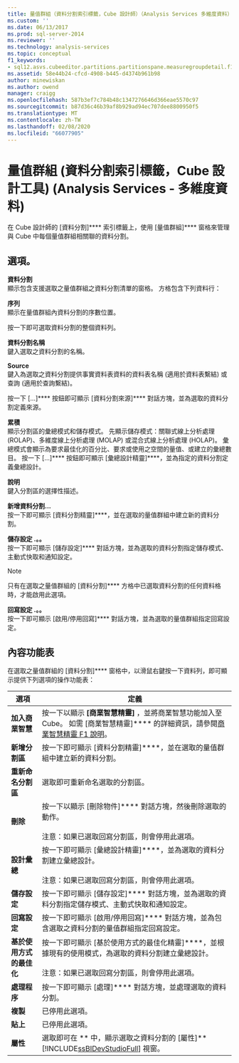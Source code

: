 ```yaml
---
title: 量值群組（資料分割索引標籤，Cube 設計師）（Analysis Services 多維度資料） |Microsoft Docs
ms.custom: ''
ms.date: 06/13/2017
ms.prod: sql-server-2014
ms.reviewer: ''
ms.technology: analysis-services
ms.topic: conceptual
f1_keywords:
- sql12.asvs.cubeeditor.partitions.partitionspane.measuregroupdetail.f1
ms.assetid: 58e44b24-cfcd-4908-b445-d4374b961b98
author: minewiskan
ms.author: owend
manager: craigg
ms.openlocfilehash: 587b3ef7c784b48c1347276646d366eae5570c97
ms.sourcegitcommit: b87d36c46b39af8b929ad94ec707dee8800950f5
ms.translationtype: MT
ms.contentlocale: zh-TW
ms.lasthandoff: 02/08/2020
ms.locfileid: "66077905"
---
```

# <a name="measure-groups-partitions-tab-cube-designer-analysis-services---multidimensional-data"></a>量值群組 (資料分割索引標籤，Cube 設計工具) (Analysis Services - 多維度資料)
  在 Cube 設計師的 [資料分割]**** 索引標籤上，使用 [量值群組]**** 窗格來管理與 Cube 中每個量值群組相關聯的資料分割。  
  
## <a name="options"></a>選項。  
 **資料分割**  
 顯示包含支援選取之量值群組之資料分割清單的窗格。 方格包含下列資料行：  
  
 **序列**  
 顯示在量值群組內資料分割的序數位置。  
  
 按一下即可選取資料分割的整個資料列。  
  
 **資料分割名稱**  
 鍵入選取之資料分割的名稱。  
  
 **Source**  
 鍵入為選取之資料分割提供事實資料表資料的資料表名稱 (適用於資料表繫結) 或查詢 (適用於查詢繫結)。  
  
 按一下 [...]**** 按鈕即可顯示 [資料分割來源]**** 對話方塊，並為選取的資料分割定義來源。  
  
 **累積**  
 顯示分割區的彙總模式和儲存模式。 先顯示儲存模式：關聯式線上分析處理 (ROLAP)、多維度線上分析處理 (MOLAP) 或混合式線上分析處理 (HOLAP)。 彙總模式會顯示為要求最佳化的百分比、要求或使用之空間的量值、或建立的彙總數目。 按一下 [...]**** 按鈕即可顯示 [彙總設計精靈]****，並為指定的資料分割定義彙總設計。  
  
 **說明**  
 鍵入分割區的選擇性描述。  
  
 **新增資料分割...**  
 按一下即可顯示 [資料分割精靈]****，並在選取的量值群組中建立新的資料分割。  
  
 **儲存設定 .。。**  
 按一下即可顯示 [儲存設定]**** 對話方塊，並為選取的資料分割指定儲存模式、主動式快取和通知設定。  
  
> [!NOTE]  
>  只有在選取之量值群組的 [資料分割]**** 方格中已選取資料分割的任何資料格時，才能啟用此選項。  
  
 **回寫設定 .。。**  
 按一下即可顯示 [啟用/停用回寫]**** 對話方塊，並為選取的量值群組指定回寫設定。  
  
## <a name="context-menu"></a>內容功能表  
 在選取之量值群組的 [資料分割]**** 窗格中，以滑鼠右鍵按一下資料列，即可顯示提供下列選項的操作功能表：  
  
|選項|定義|  
|------------|----------------|  
|**加入商業智慧**|按一下以顯示 **[商業智慧精靈]** ，並將商業智慧功能加入至 Cube。 如需 [商業智慧精靈]**** 的詳細資訊，請參閱[商業智慧精靈 F1 說明](business-intelligence-wizard-f1-help.md)。|  
|**新增分割區**|按一下即可顯示 [資料分割精靈]****，並在選取的量值群組中建立新的資料分割。|  
|**重新命名分割區**|選取即可重新命名選取的分割區。|  
|**刪除**|按一下以顯示 [刪除物件]**** 對話方塊，然後刪除選取的動作。<br /><br /> 注意：如果已選取回寫分割區，則會停用此選項。|  
|**設計彙總**|按一下即可顯示 [彙總設計精靈]****，並為選取的資料分割建立彙總設計。<br /><br /> 注意：如果已選取回寫分割區，則會停用此選項。|  
|**儲存設定**|按一下即可顯示 [儲存設定]**** 對話方塊，並為選取的資料分割指定儲存模式、主動式快取和通知設定。|  
|**回寫設定**|按一下即可顯示 [啟用/停用回寫]**** 對話方塊，並為包含選取之資料分割的量值群組指定回寫設定。|  
|**基於使用方式的最佳化**|按一下即可顯示 [基於使用方式的最佳化精靈]****，並根據現有的使用模式，為選取的資料分割建立彙總設計。<br /><br /> 注意：如果已選取回寫分割區，則會停用此選項。|  
|**處理程序**|按一下即可顯示 [處理]**** 對話方塊，並處理選取的資料分割。|  
|**複製**|已停用此選項。|  
|**貼上**|已停用此選項。|  
|**屬性**|選取即可在 ** 中，顯示選取之資料分割的 [屬性]**[!INCLUDE[ssBIDevStudioFull](../includes/ssbidevstudiofull-md.md)] 視窗。|  
  
  
